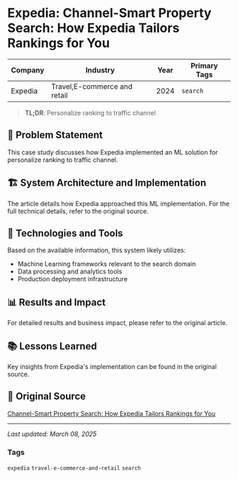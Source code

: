 # Expedia: Channel-Smart Property Search: How Expedia Tailors Rankings for You

| Company | Industry | Year | Primary Tags | 
|---------|----------|------|--------------|
| Expedia | Travel,E-commerce and retail | 2024 | `search` |

> **TL;DR**: Personalize ranking to traffic channel

## 📝 Problem Statement

This case study discusses how Expedia implemented an ML solution for personalize ranking to traffic channel.

## 🏗️ System Architecture and Implementation

The article details how Expedia approached this ML implementation. For the full technical details, refer to the original source.

## 🔧 Technologies and Tools

Based on the available information, this system likely utilizes:

- Machine Learning frameworks relevant to the search domain
- Data processing and analytics tools
- Production deployment infrastructure

## 📊 Results and Impact

For detailed results and business impact, please refer to the original article.

## 📚 Lessons Learned

Key insights from Expedia's implementation can be found in the original source.

## 🔗 Original Source

[Channel-Smart Property Search: How Expedia Tailors Rankings for You](https://medium.com/expedia-group-tech/learning-to-rank-at-expedia-group-how-to-adapt-the-property-search-result-page-based-on-f4ebef78c94b)

---

*Last updated: March 08, 2025*

### Tags

`expedia` `travel-e-commerce-and-retail` `search`
